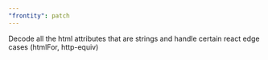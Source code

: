 ```yaml
---
"frontity": patch
---
```


Decode all the html attributes that are strings and handle certain react edge cases (htmlFor, http-equiv)
